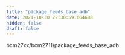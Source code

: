```yaml
---
title: "package_feeds_base_adb"
date: 2021-10-30 22:30:59.664688
hidden: false
draft: false
---
```


bcm27xx/bcm2711/package_feeds_base_adb

